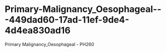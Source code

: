 # Primary-Malignancy_Oesophageal---449dad60-17ad-11ef-9de4-4d4ea830ad16
Primary Malignancy_Oesophageal - PH260
